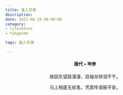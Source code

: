 ```yaml
---
title: 逢入京使
description:
date: 2022-06-29 00:00:00
category:
- literature
- tangpoem

tags: 逢入京使

---
```


<div id="poem-author">
唐代 • 岑参
</div>
<div id="poem-body">
<p class="poem-paragraph">故园东望路漫漫，双袖龙钟泪不干。</p>
<p class="poem-paragraph">马上相逢无纸笔，凭君传语报平安。</p>

</div>

<style>

#poem-author {
    width: 100%;
    text-align: center;
    margin: 20px 0;
    font-weight: bold;
}
#poem-body {
    width: 100%;
    text-align: center;
}
.poem-paragraph {
    font-family: "仿宋"
}

</style>